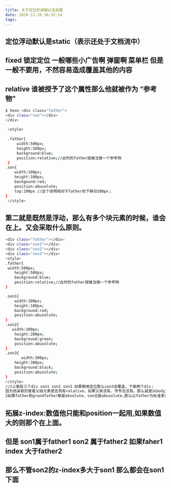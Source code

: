 ```yaml
---
title: 关于定位的讲解以及拓展
date: 2020-11-16 16:52:54
tags:
---
```

## 定位浮动默认是static（表示还处于文档流中）
## fixed 锁定定位 一般哪些小广告啊 弹窗啊 菜单栏 但是一般不要用，不然容易造成覆盖其他的内容
## relative 谁被授予了这个属性那么他就被作为 “参考物”

```bash
$ hexo <div class="father">
<div class="son"></div>
</div>
 
 <style>
 
 .father{
     width:500px;
     height:500px;
     background:blue;
     position:relative;//此时的father就被当做一个参考物
 }
.son{
    width:100px;
    height:100px;
    backgound:red;
    position:abusolute;
    top:100px //这个说明相对于father向下移动100px；
}
 </style>
```
## 第二就是既然是浮动，那么有多个块元素的时候，谁会在上。又会采取什么原则。
 ```bash
 <div class="father"></div>
<div class="son1"></div>
<div class="son2"></div>
<div class="son3"></div>
<style>
.father{
  width:500px;
     height:500px;
     background:blue;
     position:relative;//此时的father就被当做一个参考物
}

.son1{
     width:100px;
     height:100px;
     background:red;
     position:abusolute;
}
.son2{
    width:200px;
     height:200px;
     background:green;
     position:abusolute;
}
.son3{
        width:300px;
     height:300px;
     background:black;
     position:abusolute;
}
</style>
//1上面有三个div son1 son2 son3 如果都用定位那么son3会覆盖，下面两个div；
因为他采取的是看父级元素是否具有relative，如果父亲没有，爷爷也没有，那么就是以body页面为准。如果爷爷和父亲都有relative，那么采取就近原则
2如果father和grandfather都是absolute，son也是abusolute,那么以father为标准来浮动
 ```
 ## 拓展z-index:数值他只能和position一起用,如果数值大的则那个在上面。
 ## 但是 son1属于father1 son2 属于father2    如果faher1 index 大于father2

 ## 那么不管son2的z-index多大于son1 那么都会在son1下面
 
 